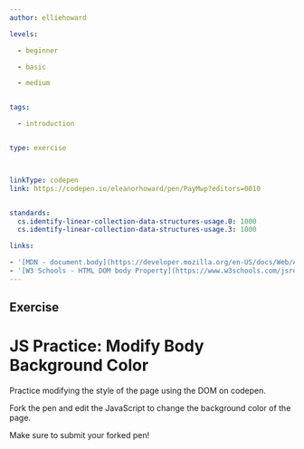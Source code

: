 ```yaml
---
author: elliehoward

levels:

  - beginner

  - basic

  - medium


tags:

  - introduction


type: exercise



linkType: codepen
link: https://codepen.io/eleanorhoward/pen/PayMwp?editors=0010


standards:
  cs.identify-linear-collection-data-structures-usage.0: 1000
  cs.identify-linear-collection-data-structures-usage.3: 1000

links:

- '[MDN - document.body](https://developer.mozilla.org/en-US/docs/Web/API/Document/body)'
- '[W3 Schools - HTML DOM body Property](https://www.w3schools.com/jsref/prop_doc_body.asp)'
---
```



## Exercise

# JS Practice: Modify Body Background Color

Practice modifying the style of the page using the DOM on codepen.

Fork the pen and edit the JavaScript to change the background color of the page.

Make sure to submit your forked pen!
